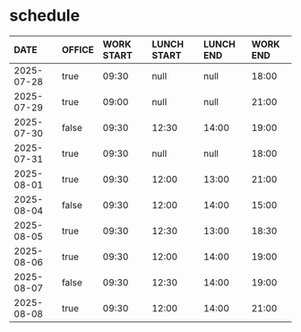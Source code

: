 # schedule

| DATE | OFFICE | WORK START | LUNCH START | LUNCH END | WORK END |
| :-- | :-- | :-- | :-- | :-- | :-- |
| 2025-07-28 | true | 09:30 | null | null | 18:00 |
| 2025-07-29 | true | 09:00 | null | null | 21:00 |
| 2025-07-30 | false | 09:30 | 12:30 | 14:00 | 19:00 |
| 2025-07-31 | true | 09:30 | null | null | 18:00 |
| 2025-08-01 | true | 09:30 | 12:00 | 13:00 | 21:00 |
| 2025-08-04 | false | 09:30 | 12:00 | 14:00 | 15:00 |
| 2025-08-05 | true | 09:30 | 12:30 | 13:00 | 18:30 |
| 2025-08-06 | true | 09:30 | 12:00 | 14:00 | 19:00 |
| 2025-08-07 | false | 09:30 | 12:30 | 14:00 | 19:00 |
| 2025-08-08 | true | 09:30 | 12:00 | 14:00 | 21:00 |
